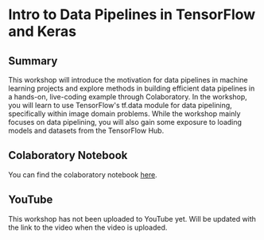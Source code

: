 # Intro to Data Pipelines in TensorFlow and Keras

Summary
---
This workshop will introduce the motivation for data pipelines in machine learning projects and explore methods in building efficient data pipelines in a hands-on, live-coding example through Colaboratory. In the workshop, you will learn to use TensorFlow's tf.data module for data pipelining, specifically within image domain problems. While the workshop mainly focuses on data pipelining, you will also gain some exposure to loading models and datasets from the TensorFlow Hub.

Colaboratory Notebook
---
You can find the colaboratory notebook [here](https://colab.research.google.com/drive/1YwPYok0XiQD4RaJ5DDkUBeLCjHEpLjX8?usp=sharing).

YouTube
---
This workshop has not been uploaded to YouTube yet. Will be updated with the link to the video when the video is uploaded.
